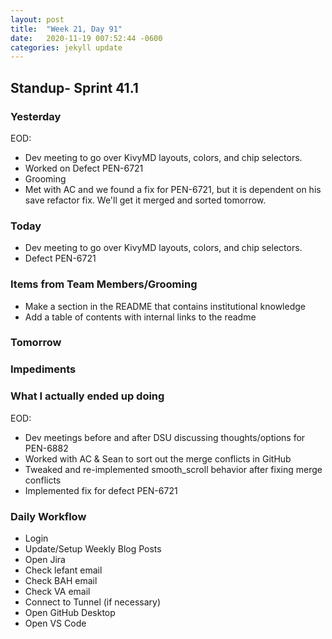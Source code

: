 ```yaml
---
layout: post
title:  "Week 21, Day 91"
date:   2020-11-19 007:52:44 -0600
categories: jekyll update
---
```


## Standup- Sprint 41.1
  
### Yesterday
EOD:
* Dev meeting to go over KivyMD layouts, colors, and chip selectors.
* Worked on Defect PEN-6721
* Grooming
* Met with AC and we found a fix for PEN-6721, but it is dependent on his save refactor fix. We'll get it merged and sorted tomorrow.

### Today
* Dev meeting to go over KivyMD layouts, colors, and chip selectors.
* Defect PEN-6721

### Items from Team Members/Grooming
* Make a section in the README that contains institutional knowledge
* Add a table of contents with internal links to the readme

### Tomorrow
 
### Impediments

### What I actually ended up doing
EOD: 
* Dev meetings before and after DSU discussing thoughts/options for PEN-6882
* Worked with AC & Sean to sort out the merge conflicts in GitHub
* Tweaked and re-implemented smooth_scroll behavior after fixing merge conflicts
* Implemented fix for defect PEN-6721



### Daily Workflow
* Login
* Update/Setup Weekly Blog Posts
* Open Jira
* Check lefant email
* Check BAH email
* Check VA email
* Connect to Tunnel (if necessary)
* Open GitHub Desktop
* Open VS Code

